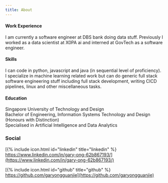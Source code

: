 ```yaml
---
title: About
---
```


#### Work Experience

I am currently a software engineer at DBS bank doing data stuff. Previously I worked as a data scientist at X0PA ai and interned at GovTech as a software engineer.

#### Skills
I can code in python, javascript and java (in sequential level of proficiency). I specialize in machine learning related work but can do generic full stack software engineering stuff including full stack development, writing CICD pipelines, linux and other miscellaneous tasks.

#### Education

Singapore University of Technology and Design\
Bachelor of Engineering, Information Systems Technology and Design (Honours with Distinction)\
Specialised in Artificial Intelligence and Data Analytics

### Social
[{% include icon.html id="linkedin" title="linkedin" %} https://www.linkedin.com/in/gary-ong-62b867193/](https://www.linkedin.com/in/gary-ong-62b867193/)

[{% include icon.html id="github" title="github" %} https://github.com/garyongguanjie](https://github.com/garyongguanjie)